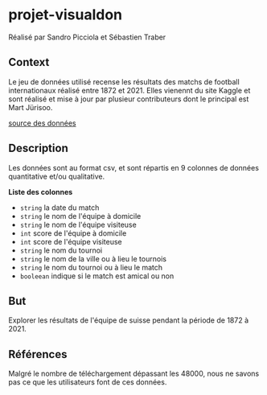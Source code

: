 # projet-visualdon

Réalisé par Sandro Picciola et Sébastien Traber

## Context

Le jeu de données utilisé recense les résultats des matchs de football internationaux réalisé entre 1872 et 2021. Elles vienennt du site Kaggle et sont réalisé et mise à jour par plusieur contributeurs dont le principal est Mart Jürisoo.

[source des données](https://www.kaggle.com/martj42/international-football-results-from-1872-to-2017?select=results.csv)

## Description

Les données sont au format csv, et sont répartis en 9 colonnes de données quantitative et/ou qualitative. 

__Liste des colonnes__

- `string` la date du match
- `string` le nom de l'équipe à domicile
- `string` le nom de l'équipe visiteuse
- `int` score de l'équipe à domicile
- `int` score de l'équipe visiteuse
- `string` le nom du tournoi
- `string` le nom de la ville ou à lieu le tournois
- `string` le nom du tournoi ou à lieu le match
- `booleean` indique si le match est amical ou non

## But

Explorer les résultats de l'équipe de suisse pendant la période de 1872 à 2021.

## Références

Malgré le nombre de téléchargement dépassant les 48000, nous ne savons pas ce que les utilisateurs font de ces données.
